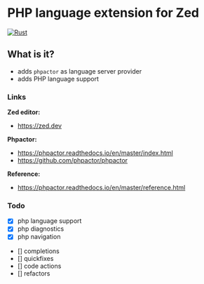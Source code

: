 # PHP language extension for Zed
[![Rust](https://github.com/xtrasmal/zed-lsp-phpactor/actions/workflows/rust.yml/badge.svg?branch=main)](https://github.com/xtrasmal/zed-lsp-phpactor/actions/workflows/rust.yml)

## What is it?
- adds `phpactor` as language server provider
- adds PHP language support

### Links
**Zed editor:**
- https://zed.dev

**Phpactor:**
- https://phpactor.readthedocs.io/en/master/index.html
- https://github.com/phpactor/phpactor

**Reference:**
- https://phpactor.readthedocs.io/en/master/reference.html

### Todo
- [x] php language support
- [x] php diagnostics
- [x] php navigation
- [] completions
- [] quickfixes
- [] code actions
- [] refactors
